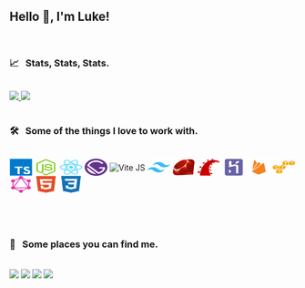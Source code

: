 ## Hello 👋, I'm Luke!

<br />

### 📈 &nbsp; Stats, Stats, Stats.

<br />

<div style="margin-bottom: 40px;">
  <a href="https://github.com/icaruswings">
  <img height="180em" src="https://github-readme-stats.vercel.app/api?username=icaruswings&show_icons=true&theme=dracula"/>
  <img height="180em" src="https://github-readme-stats.vercel.app/api/top-langs/?username=icaruswings&layout=compact&theme=dracula"/>
  </a>
</div>

### 🛠️ &nbsp; Some of the things I love to work with.
<br />

<div style="display: inline_block; margin-bottom: 40px;">
    <img align="center" alt="Typescript" height="30" width="40" src="https://raw.githubusercontent.com/devicons/devicon/master/icons/typescript/typescript-original.svg">
    <img align="center" alt="Node JS" height="30" width="40" src="https://raw.githubusercontent.com/devicons/devicon/master/icons/nodejs/nodejs-original.svg">
    <img align="center" alt="React" height="30" width="40" src="https://raw.githubusercontent.com/devicons/devicon/master/icons/react/react-original.svg">
    <img align="center" alt="Gatsby JS" height="30" width="40" src="https://raw.githubusercontent.com/devicons/devicon/master/icons/gatsby/gatsby-original.svg">
    <img align="center" alt="Vite JS" height="30" width="40" src="https://vitejs.dev/logo.svg">
    <img align="center" alt="Tailwind CSS" height="30" width="40" src="https://raw.githubusercontent.com/devicons/devicon/master/icons/tailwindcss/tailwindcss-plain.svg">
    <img align="center" alt="Ruby" height="30" width="40" src="https://raw.githubusercontent.com/devicons/devicon/master/icons/ruby/ruby-original.svg">
    <img align="center" alt="Rails" height="30" width="40" src="https://raw.githubusercontent.com/devicons/devicon/master/icons/rails/rails-plain.svg">
    <img align="center" alt="Heroku" height="30" width="40" src="https://raw.githubusercontent.com/devicons/devicon/master/icons/heroku/heroku-plain.svg">
    <img align="center" alt="Firebase" height="30" width="40" src="https://raw.githubusercontent.com/devicons/devicon/master/icons/firebase/firebase-plain.svg">
    <img align="center" alt="AWS" height="30" width="40" src="https://raw.githubusercontent.com/devicons/devicon/master/icons/amazonwebservices/amazonwebservices-original.svg">
    <img align="center" alt="GraphQL" height="30" width="40" src="https://raw.githubusercontent.com/devicons/devicon/master/icons/graphql/graphql-plain.svg">
    <img align="center" alt="HTML5" height="30" width="40" src="https://raw.githubusercontent.com/devicons/devicon/master/icons/html5/html5-plain.svg">
    <img align="center" alt="CSS3" height="30" width="40" src="https://raw.githubusercontent.com/devicons/devicon/master/icons/css3/css3-plain.svg" />
</div>

<br />

### 🔗 &nbsp; Some places you can find me.
<br />

<div> 
  <a href="https://www.linkedin.com/in/luke-cunningham-21784014/" target="_blank"><img src="https://img.shields.io/badge/LinkedIn-0077B5?style=for-the-badge&logo=linkedin&logoColor=white" target="_blank"></a>
 	<a href="https://github.com/icaruswings/" target="_blank"><img src="https://img.shields.io/badge/GitHub-100000?style=for-the-badge&logo=github&logoColor=white" target="_blank"></a>
 <a href="https://www.instagram.com/icaruswings138/" target="_blank"><img src="https://img.shields.io/badge/Instagram-E4405F?style=for-the-badge&logo=instagram&logoColor=white" target="_blank"></a> 
  <a href="mailto:luke@icaruswings.com"><img src="https://img.shields.io/badge/-Gmail-%23333?style=for-the-badge&logo=gmail&logoColor=white" target="_blank"></a>
</div>
